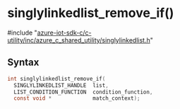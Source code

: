# singlylinkedlist_remove_if()

\#include "[azure-iot-sdk-c/c-utility/inc/azure_c_shared_utility/singlylinkedlist.h](../iot-c-ref-singlylinkedlist-h.md)"  

## Syntax

```C
int singlylinkedlist_remove_if(
  SINGLYLINKEDLIST_HANDLE  list,
  LIST_CONDITION_FUNCTION  condition_function,
  const void *             match_context);
```

